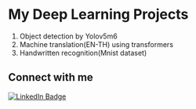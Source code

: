 # My Deep Learning Projects
1. Object detection by Yolov5m6
2. Machine translation(EN-TH) using transformers
3. Handwritten recognition(Mnist dataset)

## Connect with me

<a href="https://www.linkedin.com/in/piyapadech/">
    <img src="https://img.shields.io/badge/LinkedIn-blue?style=for-the-badge&logo=linkedin&logoColor=white" alt="LinkedIn Badge"/>
</a>
